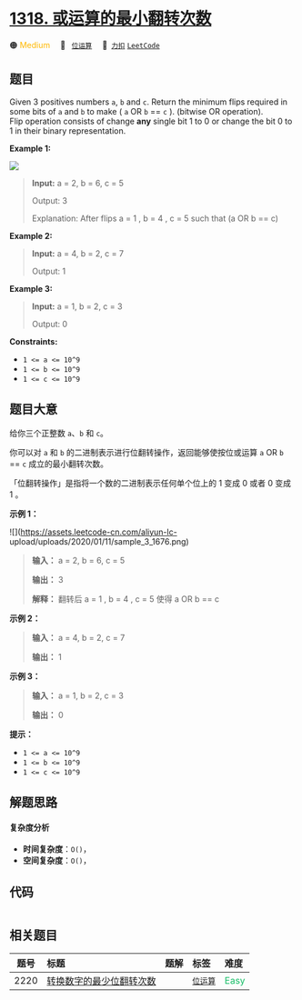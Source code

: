 # [1318. 或运算的最小翻转次数](https://2xiao.github.io/leetcode-js/problem/1318.html)

🟠 <font color=#ffb800>Medium</font>&emsp; 🔖&ensp; [`位运算`](/tag/bit-manipulation.md)&emsp; 🔗&ensp;[`力扣`](https://leetcode.cn/problems/minimum-flips-to-make-a-or-b-equal-to-c) [`LeetCode`](https://leetcode.com/problems/minimum-flips-to-make-a-or-b-equal-to-c)

## 题目

Given 3 positives numbers `a`, `b` and `c`. Return the minimum flips required
in some bits of `a` and `b` to make ( `a` OR `b` == `c` ). (bitwise OR
operation).  
Flip operation consists of change **any**  single bit 1 to 0 or change the bit
0 to 1 in their binary representation.



**Example 1:**

![](https://assets.leetcode.com/uploads/2020/01/06/sample_3_1676.png)

> 
> 
> 
> 
> 
> **Input:** a = 2, b = 6, c = 5
> 
> Output: 3
> 
> Explanation: After flips a = 1 , b = 4 , c = 5 such that (a OR b == c)

**Example 2:**

> 
> 
> 
> 
> 
> **Input:** a = 4, b = 2, c = 7
> 
> Output: 1

**Example 3:**

> 
> 
> 
> 
> 
> **Input:** a = 1, b = 2, c = 3
> 
> Output: 0

**Constraints:**

  * `1 <= a <= 10^9`
  * `1 <= b <= 10^9`
  * `1 <= c <= 10^9`


## 题目大意

给你三个正整数 `a`、`b` 和 `c`。

你可以对 `a` 和 `b` 的二进制表示进行位翻转操作，返回能够使按位或运算   `a` OR `b` == `c`  成立的最小翻转次数。

「位翻转操作」是指将一个数的二进制表示任何单个位上的 1 变成 0 或者 0 变成 1 。



**示例 1：**

![](https://assets.leetcode-cn.com/aliyun-lc-
upload/uploads/2020/01/11/sample_3_1676.png)

> 
> 
> 
> 
> 
> **输入：** a = 2, b = 6, c = 5
> 
> **输出：** 3
> 
> **解释：** 翻转后 a = 1 , b = 4 , c = 5 使得 a OR b == c

**示例 2：**

> 
> 
> 
> 
> 
> **输入：** a = 4, b = 2, c = 7
> 
> **输出：** 1
> 
> 

**示例 3：**

> 
> 
> 
> 
> 
> **输入：** a = 1, b = 2, c = 3
> 
> **输出：** 0
> 
> 



**提示：**

  * `1 <= a <= 10^9`
  * `1 <= b <= 10^9`
  * `1 <= c <= 10^9`


## 解题思路

#### 复杂度分析

- **时间复杂度**：`O()`，
- **空间复杂度**：`O()`，

## 代码

```javascript

```

## 相关题目

<!-- prettier-ignore -->
| 题号 | 标题 | 题解 | 标签 | 难度 |
| :------: | :------ | :------: | :------ | :------ |
| 2220 | [转换数字的最少位翻转次数](https://leetcode.com/problems/minimum-bit-flips-to-convert-number) |  |  [`位运算`](/tag/bit-manipulation.md) | <font color=#15bd66>Easy</font> |